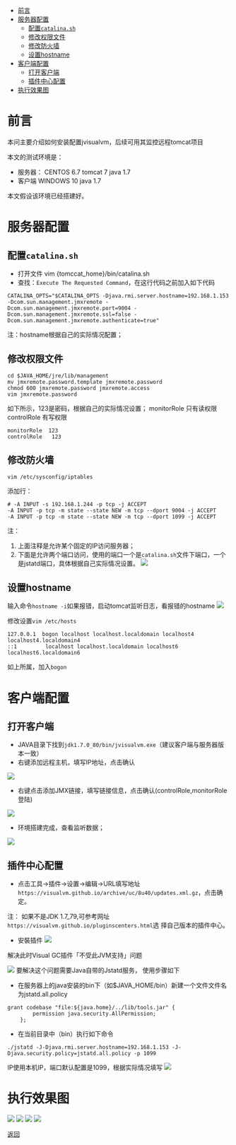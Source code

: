 
<!-- @import "[TOC]" {cmd="toc" depthFrom=1 depthTo=6 orderedList=false} -->
<!-- code_chunk_output -->

* [前言](#前言)
* [服务器配置](#服务器配置)
	* [配置``catalina.sh``](#配置catalinash)
	* [修改权限文件](#修改权限文件)
	* [修改防火墙](#修改防火墙)
	* [设置hostname](#设置hostname)
* [客户端配置](#客户端配置)
	* [打开客户端](#打开客户端)
	* [插件中心配置](#插件中心配置)
* [执行效果图](#执行效果图)

<!-- /code_chunk_output -->




# 前言
本问主要介绍如何安装配置jvisualvm，后续可用其监控远程tomcat项目

本文的测试环境是：
* 服务器：
   CENTOS 6.7
   tomcat 7
   java 1.7
* 客户端
   WINDOWS 10
   java 1.7

本文假设该环境已经搭建好。

# 服务器配置

## 配置``catalina.sh``
* 打开文件 vim {tomccat_home}/bin/catalina.sh
* 查找：`Execute The Requested Command`，在这行代码之前加入如下代码

```
CATALINA_OPTS="$CATALINA_OPTS -Djava.rmi.server.hostname=192.168.1.153 -Dcom.sun.management.jmxremote -Dcom.sun.management.jmxremote.port=9004 -Dcom.sun.management.jmxremote.ssl=false -Dcom.sun.management.jmxremote.authenticate=true"
```
注：hostname根据自己的实际情况配置；

## 修改权限文件
```
cd $JAVA_HOME/jre/lib/management
mv jmxremote.password.template jmxremote.password
chmod 600 jmxremote.password jmxremote.access
vim jmxremote.password
```
如下所示，123是密码，根据自己的实际情况设置；
monitorRole 只有读权限
controlRole 有写权限
```
monitorRole  123
controlRole   123
```

## 修改防火墙
```
vim /etc/sysconfig/iptables
```
添加行：
```
# -A INPUT -s 192.168.1.244 -p tcp -j ACCEPT
-A INPUT -p tcp -m state --state NEW -m tcp --dport 9004 -j ACCEPT
-A INPUT -p tcp -m state --state NEW -m tcp --dport 1099 -j ACCEPT
```
注：
1. 上面注释是允许某个固定的IP访问服务器；
1. 下面是允许两个端口访问，使用的端口一个是``catalina.sh``文件下端口，一个是jstatd端口，具体根据自己实际情况设置。
![](assets/2017-08-18-17-42-29.png)
## 设置hostname

输入命令``hostname -i``如果报错，启动tomcat监听日志，看报错的hostname
![](assets/2017-08-18-14-42-13.png)

修改设置``vim /etc/hosts``
```
127.0.0.1  bogon localhost localhost.localdomain localhost4 localhost4.localdomain4
::1         localhost localhost.localdomain localhost6 localhost6.localdomain6
```
如上所属，加入``bogon``

# 客户端配置
## 打开客户端
* JAVA目录下找到``jdk1.7.0_80/bin/jvisualvm.exe``（建议客户端与服务器版本一致）
* 右键添加远程主机，填写IP地址，点击确认

![](assets/2017-08-18-14-55-26.png)
* 右键点击添加JMX链接，填写链接信息，点击确认(controlRole,monitorRole登陆)

![](assets/2017-08-18-14-56-39.png)
* 环境搭建完成，查看监听数据；

![](assets/2017-08-18-15-00-14.png)

## 插件中心配置
* 点击工具->插件->设置->编辑->URL填写地址 ``https://visualvm.github.io/archive/uc/8u40/updates.xml.gz``，点击确定。

注：
如果不是JDK 1.7_79,可参考网址``https://visualvm.github.io/pluginscenters.html``选
择自己版本的插件中心。

* 安裝插件
![](assets/2017-08-18-16-34-42.png)

解决此时Visual GC插件「不受此JVM支持」问题

![](assets/2017-08-18-17-27-04.png)
要解决这个问题需要Java自带的Jstatd服务， 使用步骤如下
* 在服务器上的java安装的bin下（如$JAVA_HOME/bin）新建一个文件文件名为jstatd.all.policy
```
grant codebase "file:${java.home}/../lib/tools.jar" { 
        permission java.security.AllPermission; 
    };
```
* 在当前目录中（bin）执行如下命令
```
./jstatd -J-Djava.rmi.server.hostname=192.168.1.153 -J-Djava.security.policy=jstatd.all.policy -p 1099
```
IP使用本机IP，端口默认配置是1099，根据实际情况填写
![](assets/2017-08-18-17-29-11.png)

# 执行效果图
![](assets/2017-08-18-17-32-21.png)
![](assets/2017-08-18-17-32-27.png)
![](assets/2017-08-18-17-32-38.png)
![](assets/2017-08-18-17-33-56.png)

[返回](readme.md)